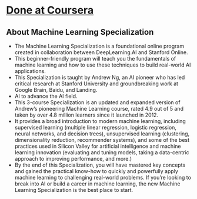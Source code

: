 # [Done at Coursera](https://www.coursera.org/specializations/machine-learning-introduction)
## About Machine Learning Specialization
- The Machine Learning Specialization is a foundational online program created in collaboration between DeepLearning.AI and Stanford Online. 
- This beginner-friendly program will teach you the fundamentals of machine learning and how to use these techniques to build real-world AI applications.
- This Specialization is taught by Andrew Ng, an AI pioneer who has led critical research at Stanford University and groundbreaking work at Google Brain, Baidu, and Landing.
- AI to advance the AI field.
- This 3-course Specialization is an updated and expanded version of Andrew’s pioneering Machine Learning course, rated 4.9 out of 5 and taken by over 4.8 million learners since it launched in 2012.
- It provides a broad introduction to modern machine learning, including supervised learning (multiple linear regression, logistic regression, neural networks, and decision trees), unsupervised learning (clustering, dimensionality reduction, recommender systems), and some of the best practices used in Silicon Valley for artificial intelligence and machine learning innovation (evaluating and tuning models, taking a data-centric approach to improving performance, and more.)
- By the end of this Specialization, you will have mastered key concepts and gained the practical know-how to quickly and powerfully apply machine learning to challenging real-world problems. If you’re looking to break into AI or build a career in machine learning, the new Machine Learning Specialization is the best place to start.
